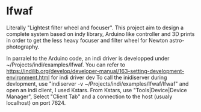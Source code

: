# lfwaf
Literally "Lightest filter wheel and focuser". This project aim to design a complete system based on indy library, Arduino like controller and 3D prints in order to get the less heavy focuser and filter wheel for Newton astro-photography.

In parralel to the Arduino code, an indi driver is developped under ~/Projects/indi/examples/lfwaf. You can refer to https://indilib.org/develop/developer-manual/163-setting-development-environment.html for indi driver dev 
To call the inidiserver during devlopment, use "indiserver -v ~/Projects/indi/examples/lfwaf/lfwaf" and open an indi client, I used Kstars. From Kstars, use "Tools|Device|Device Manager", Select "Client Tab" and a connection to the host (usualy localhost) on port 7624.
